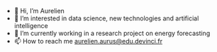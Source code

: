 - 👋 Hi, I’m Aurelien
- 👀 I’m interested in data science, new technologies and artificial intelligence
- 🌱 I’m currently working in a research project on energy forecasting
- 📫 How to reach me aurelien.aurus@edu.devinci.fr

<!---
Aurel456/Aurel456 is a ✨ special ✨ repository because its `README.md` (this file) appears on your GitHub profile.
You can click the Preview link to take a look at your changes.
--->
